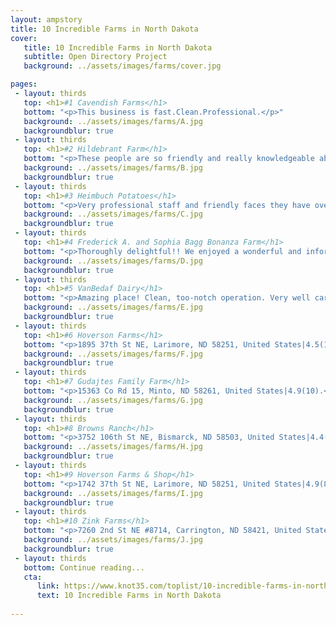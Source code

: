 ```yaml
---
layout: ampstory
title: 10 Incredible Farms in North Dakota
cover:
   title: 10 Incredible Farms in North Dakota
   subtitle: Open Directory Project
   background: ../assets/images/farms/cover.jpg

pages: 
 - layout: thirds
   top: <h1>#1 Cavendish Farms</h1>
   bottom: "<p>This business is fast.Clean.Professional.</p>"
   background: ../assets/images/farms/A.jpg
   backgroundblur: true   
 - layout: thirds
   top: <h1>#2 Hildebrant Farm</h1>
   bottom: "<p>These people are so friendly and really knowledgeable about plants.</p>"
   background: ../assets/images/farms/B.jpg
   backgroundblur: true  
 - layout: thirds
   top: <h1>#3 Heimbuch Potatoes</h1>
   bottom: "<p>Very professional staff and friendly faces they have over night parking.</p>"
   background: ../assets/images/farms/C.jpg
   backgroundblur: true
 - layout: thirds
   top: <h1>#4 Frederick A. and Sophia Bagg Bonanza Farm</h1>
   bottom: "<p>Thoroughly delightful!! We enjoyed a wonderful and informative tour on a fine afternoon.</p>"
   background: ../assets/images/farms/D.jpg
   backgroundblur: true  
 - layout: thirds
   top: <h1>#5 VanBedaf Dairy</h1>
   bottom: "<p>Amazing place! Clean, too-notch operation. Very well cared for livestock.</p>"
   background: ../assets/images/farms/E.jpg
   backgroundblur: true  
 - layout: thirds
   top: <h1>#6 Hoverson Farms</h1>
   bottom: "<p>1895 37th St NE, Larimore, ND 58251, United States|4.5(14).</p>"
   background: ../assets/images/farms/F.jpg
   backgroundblur: true  
 - layout: thirds
   top: <h1>#7 Gudajtes Family Farm</h1>
   bottom: "<p>15363 Co Rd 15, Minto, ND 58261, United States|4.9(10).</p>"
   background: ../assets/images/farms/G.jpg
   backgroundblur: true 
 - layout: thirds
   top: <h1>#8 Browns Ranch</h1>
   bottom: "<p>3752 106th St NE, Bismarck, ND 58503, United States|4.4(8).</p>"
   background: ../assets/images/farms/H.jpg
   backgroundblur: true 
 - layout: thirds
   top: <h1>#9 Hoverson Farms & Shop</h1>
   bottom: "<p>1742 37th St NE, Larimore, ND 58251, United States|4.9(8).</p>"
   background: ../assets/images/farms/I.jpg
   backgroundblur: true 
 - layout: thirds
   top: <h1>#10 Zink Farms</h1>
   bottom: "<p>7260 2nd St NE #8714, Carrington, ND 58421, United States|4.8(4).</p>"
   background: ../assets/images/farms/J.jpg
   backgroundblur: true   
 - layout: thirds
   bottom: Continue reading...
   cta:
      link: https://www.knot35.com/toplist/10-incredible-farms-in-north-dakota-you-need-to-visit/
      text: 10 Incredible Farms in North Dakota
      
---
```

